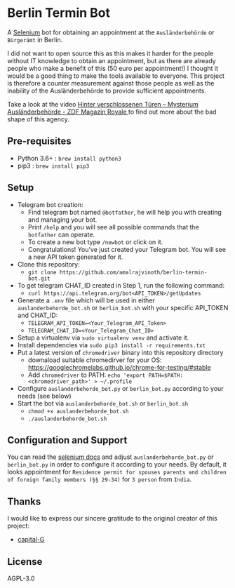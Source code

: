 # Berlin Termin Bot

A [Selenium](https://www.selenium.dev/) bot for obtaining an appointment at the `Ausländerbehörde` or `Bürgerämt` in Berlin.

I did not want to open source this as this makes it harder for the people without IT knowledge to obtain an appointment, but as there are already people who make a benefit of this (50 euro per appointment!) I thought it would be a good thing to make the tools available to everyone. This project is therefore a counter measurement against those people as well as the inability of the Ausländerbehörde to provide sufficient appointments.

Take a look at the video [Hinter verschlossenen Türen – Mysterium Ausländerbehörde - ZDF Magazin Royale
](https://www.youtube.com/watch?v=s7HrAGlni50) to find out more about the bad shape of this agency.

## Pre-requisites
* Python 3.6+ : `brew install python3`
* pip3 : `brew install pip3`

## Setup

* Telegram bot creation:
  * Find telegram bot named `@botfather`, he will help you with creating and managing your bot. 
  * Print `/help` and you will see all possible commands that the `botfather` can operate. 
  * To create a new bot type `/newbot` or click on it. 
  * Congratulations! You've just created your Telegram bot. You will see a new API token generated for it.
* Clone this repository:
  * `git clone https://github.com/amalrajvinoth/berlin-termin-bot.git`
* To get telegram CHAT_ID created in Step 1, run the following command: 
  * ```curl https://api.telegram.org/bot<API_TOKEN>/getUpdates```
* Generate a `.env` file which will be used in either `auslanderbehorde_bot.sh` or `berlin_bot.sh` with your specific API_TOKEN and CHAT_ID:
  * `TELEGRAM_API_TOKEN=<Your_Telegram_API_Token>`
  * `TELEGRAM_CHAT_ID=<Your_Telegram_Chat_ID>`
* Setup a virtualenv via `sudo virtualenv venv` and activate it.
* Install dependencies via `sudo pip3 install -r requirements.txt`
* Put a latest version of `chromedriver` binary into this repository directory
  * downaload suitable chromedirver for your OS: https://googlechromelabs.github.io/chrome-for-testing/#stable
  * Add `chromedriver` to PATH: `echo 'export PATH=$PATH:<chromedriver_path>' > ~/.profile`
* Configure `auslanderbehorde_bot.py` or `berlin_bot.py` according to your needs (see below)
* Start the bot via `auslanderbehorde_bot.sh` or `berlin_bot.sh`
  * `chmod +x auslanderbehorde_bot.sh`
  * `./auslanderbehorde_bot.sh`

## Configuration and Support

You can read the [selenium docs](https://selenium-python.readthedocs.io/locating-elements.html#) and adjust `auslanderbehorde_bot.py` or `berlin_bot.py` in order to configure it according to your needs.
By default, it looks appointment for `Residence permit for spouses parents and children of foreign family members (§§ 29-34)` for `3 person` from `India`.

## Thanks

I would like to express our sincere gratitude to the original creator of this project:

- [capital-G](https://github.com/capital-G/berlin-auslanderbehorde-termin-bot)

## License

AGPL-3.0

